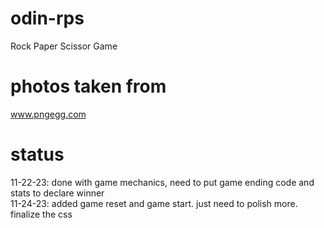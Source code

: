# odin-rps
Rock Paper Scissor Game
# photos taken from
www.pngegg.com
# status
11-22-23: done with game mechanics, need to put game ending code and stats to declare winner  
11-24-23: added game reset and game start. just need to polish more. finalize the css


